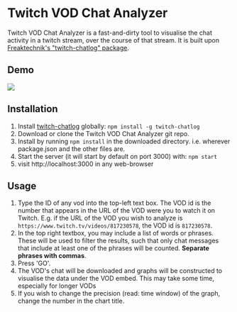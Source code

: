 # Twitch VOD Chat Analyzer

Twitch VOD Chat Analyzer is a fast-and-dirty tool to visualise the chat activity in a twitch stream, over the course of that stream. It is built upon [Freaktechnik's "twitch-chatlog" package](https://www.npmjs.com/package/twitch-chatlog).

## Demo
![](https://i.imgur.com/CqKg8lO.gif)

## Installation
1. Install [twitch-chatlog](https://www.npmjs.com/package/twitch-chatlog) globally: 
```npm install -g twitch-chatlog```
2. Download or clone the Twitch VOD Chat Analyzer git repo.
3. Install by running ```npm install``` in the downloaded directory. i.e. wherever package.json and the other files are.
4. Start the server (it will start by default on port 3000) with:
```npm start```
5. visit http://localhost:3000 in any web-browser

## Usage
1. Type the ID of any vod into the top-left text box. The VOD id is the number that appears in the URL of the VOD were you to watch it on Twitch. E.g. if the URL of the VOD you wish to analyze is ```https://www.twitch.tv/videos/817230578```, the VOD id is ```817230578```.
2. In the top right textbox, you may include a list of words or phrases. These will be used to filter the results, such that only chat messages that include at least one of the phrases will be counted. **Separate phrases with commas**.
3. Press 'GO'.
4. The VOD's chat will be downloaded and graphs will be constructed to visualise the data under the VOD embed. This may take some time, especially for longer VODs
5. If you wish to change the precision (read: time window) of the graph, change the number in the chart title.
